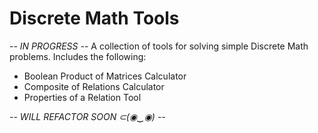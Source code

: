 # Discrete Math Tools
*-- IN PROGRESS --*
A collection of tools for solving simple Discrete Math problems.
Includes the following:
  - Boolean Product of Matrices Calculator
  - Composite of Relations Calculator
  - Properties of a Relation Tool



*-- WILL REFACTOR SOON ⊂(◉‿◉) --*
